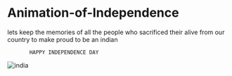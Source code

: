 # Animation-of-Independence
lets keep the memories of all the people who sacrificed their alive from our country to make proud to be an indian 

           HAPPY INDEPENDENCE DAY
![india](https://github.com/ShanmukhaPonnada/Animation-of-Independence/assets/84898046/7cf86e46-e67d-4306-92c4-83c28db4d631)
